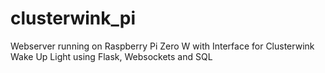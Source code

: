 # clusterwink_pi
Webserver running on Raspberry Pi Zero W with Interface for Clusterwink Wake Up Light using Flask, Websockets and SQL
